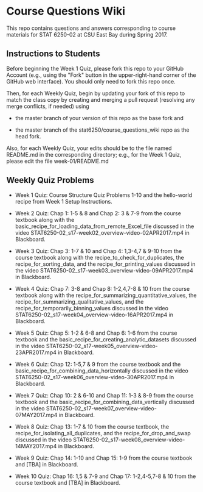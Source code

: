# Course Questions Wiki

This repo contains questions and answers corresponding to course materials for STAT 6250-02 at CSU East Bay during Spring 2017.

## Instructions to Students

Before beginning the Week 1 Quiz, please fork this repo to your GitHub Account (e.g., using the "Fork" button in the upper-right-hand corner of the GitHub web interface). You should only need to fork this repo once.

Then, for each Weekly Quiz, begin by updating your fork of this repo to match the class copy by creating and merging a pull request (resolving any merge conflicts, if needed) using

- the master branch of your version of this repo as the base fork and

- the master branch of the stat6250/course_questions_wiki repo as the head fork.

Also, for each Weekly Quiz, your edits should be to the file named README.md in the corresponding directory; e.g., for the Week 1 Quiz, please edit the file week-01/README.md

## Weekly Quiz Problems

- Week 1 Quiz: Course Structure Quiz Problems 1-10 and the hello-world recipe from Week 1 Setup Instructions.

- Week 2 Quiz: Chap 1: 1-5 & 8 and Chap 2: 3 & 7-9 from the course textbook along with the basic_recipe_for_loading_data_from_remote_Excel_file discussed in the video STAT6250-02_s17-week02_overview-video-02APR2017.mp4 in Blackboard.

- Week 3 Quiz: Chap 3: 1-7 & 10 and Chap 4: 1,3-4,7 & 9-10 from the course textbook along with the recipe_to_check_for_duplicates, the recipe_for_sorting_data, and the recipe_for_printing_values discussed in the video STAT6250-02_s17-week03_overview-video-09APR2017.mp4 in Blackboard.

- Week 4 Quiz: Chap 7: 3-8 and Chap 8: 1-2,4,7-8 & 10 from the course textbook along with the recipe_for_summarizing_quantitative_values, the recipe_for_summarizing_qualitative_values, and the recipe_for_temporarily_binning_values discussed in the video STAT6250-02_s17-week04_overview-video-16APR2017.mp4 in Blackboard.

- Week 5 Quiz: Chap 5: 1-2 & 6-8 and Chap 6: 1-6 from the course textbook and the basic_recipe_for_creating_analytic_datasets discussed in the video STAT6250-02_s17-week05_overview-video-23APR2017.mp4 in Blackboard.

- Week 6 Quiz: Chap 12: 1-5,7 & 9 from the course textbook and the basic_recipe_for_combining_data_horizontally discussed in the video STAT6250-02_s17-week06_overview-video-30APR2017.mp4 in Blackboard.

- Week 7 Quiz: Chap 10: 2 & 6-10 and Chap 11: 1-3 & 8-9 from the course textbook and the basic_recipe_for_combining_data_vertically discussed in the video STAT6250-02_s17-week07_overview-video-07MAY2017.mp4 in Blackboard.

- Week 8 Quiz: Chap 13: 1-7 & 10 from the course textbook, the recipe_for_isolating_all_duplicates, and the recipe_for_drop_and_swap discussed in the video STAT6250-02_s17-week08_overview-video-14MAY2017.mp4 in Blackboard.

- Week 9 Quiz: Chap 14: 1-10 and Chap 15: 1-9 from the course textbook and [TBA] in Blackboard.

- Week 10 Quiz: Chap 16: 1,5 & 7-9 and Chap 17: 1-2,4-5,7-8 & 10 from the course textbook and [TBA] in Blackboard.
